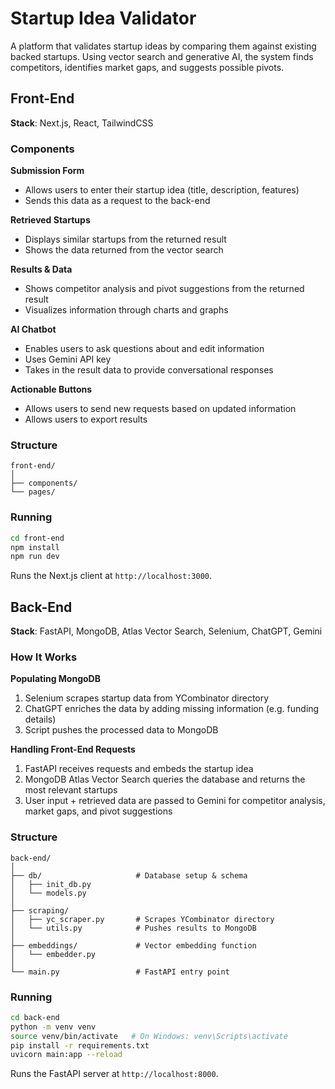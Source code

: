 # Startup Idea Validator

A platform that validates startup ideas by comparing them against existing backed startups. Using vector search and generative AI, the system finds competitors, identifies market gaps, and suggests possible pivots.

## Front-End

**Stack**: Next.js, React, TailwindCSS

### Components

**Submission Form**
- Allows users to enter their startup idea (title, description, features)
- Sends this data as a request to the back-end

**Retrieved Startups**
- Displays similar startups from the returned result
- Shows the data returned from the vector search

**Results & Data**
- Shows competitor analysis and pivot suggestions from the returned result
- Visualizes information through charts and graphs

**AI Chatbot**
- Enables users to ask questions about and edit information
- Uses Gemini API key
- Takes in the result data to provide conversational responses

**Actionable Buttons**
- Allows users to send new requests based on updated information
- Allows users to export results

### Structure
```
front-end/
│
├── components/
└── pages/
```

### Running
```bash
cd front-end
npm install
npm run dev
```
Runs the Next.js client at `http://localhost:3000`.

## Back-End

**Stack**: FastAPI, MongoDB, Atlas Vector Search, Selenium, ChatGPT, Gemini

### How It Works

**Populating MongoDB**
1. Selenium scrapes startup data from YCombinator directory
2. ChatGPT enriches the data by adding missing information (e.g. funding details)
3. Script pushes the processed data to MongoDB

**Handling Front-End Requests**
1. FastAPI receives requests and embeds the startup idea
2. MongoDB Atlas Vector Search queries the database and returns the most relevant startups
3. User input + retrieved data are passed to Gemini for competitor analysis, market gaps, and pivot suggestions

### Structure
```
back-end/
│
├── db/                     # Database setup & schema
│   ├── init_db.py
│   └── models.py
│
├── scraping/        
│   ├── yc_scraper.py       # Scrapes YCombinator directory
│   └── utils.py            # Pushes results to MongoDB
│
├── embeddings/             # Vector embedding function
│   └── embedder.py
│
└── main.py                 # FastAPI entry point
```

### Running
```bash
cd back-end
python -m venv venv
source venv/bin/activate   # On Windows: venv\Scripts\activate
pip install -r requirements.txt
uvicorn main:app --reload
```
Runs the FastAPI server at `http://localhost:8000`.
